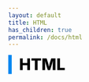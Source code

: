 ```yaml
---
layout: default
title: HTML
has_children: true
permalink: /docs/html
---
```


<div style="font-size:32px; font-weight: 800; border-left: 7px solid #0687f0; padding-left:15px !important; color:#000000">HTML</div>
